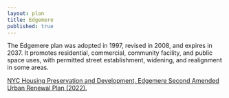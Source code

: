 ```yaml
---
layout: plan
title: Edgemere
published: true
---
```



The Edgemere plan was adopted in 1997, revised in 2008, and expires in 2037. It promotes residential, commercial, community facility, and public space uses, with permitted street establishment, widening, and realignment in some areas.  

[NYC Housing Preservation and Development, Edgemere Second Amended Urban Renewal Plan (2022).](https://www.nyc.gov/assets/hpd/downloads/pdfs/services/edgemere-second-amended-urp.pdf)
